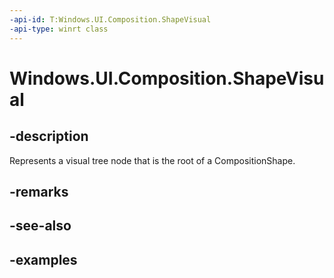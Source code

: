 ```yaml
---
-api-id: T:Windows.UI.Composition.ShapeVisual
-api-type: winrt class
---
```


<!-- Class syntax.
public class ShapeVisual : ContainerVisual, ContainerVisual
-->

# Windows.UI.Composition.ShapeVisual

## -description

Represents a visual tree node that is the root of a CompositionShape.



## -remarks

## -see-also

## -examples

